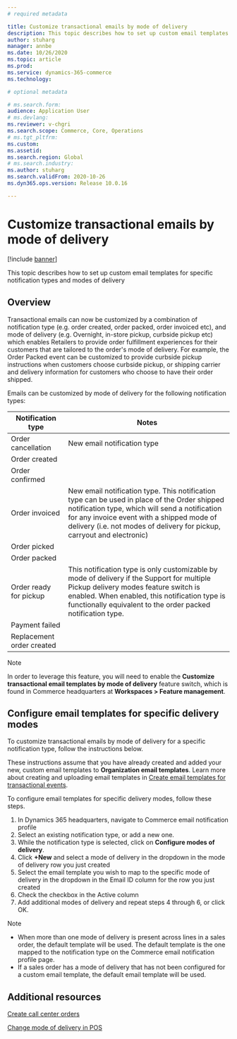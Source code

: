```yaml
---
# required metadata

title: Customize transactional emails by mode of delivery 
description: This topic describes how to set up custom email templates for specific notification types and modes of delivery
author: stuharg
manager: annbe
ms.date: 10/26/2020
ms.topic: article
ms.prod: 
ms.service: dynamics-365-commerce
ms.technology: 

# optional metadata

# ms.search.form: 
audience: Application User
# ms.devlang: 
ms.reviewer: v-chgri
ms.search.scope: Commerce, Core, Operations
# ms.tgt_pltfrm: 
ms.custom: 
ms.assetid: 
ms.search.region: Global
# ms.search.industry: 
ms.author: stuharg
ms.search.validFrom: 2020-10-26
ms.dyn365.ops.version: Release 10.0.16

---
```


# Customize transactional emails by mode of delivery

[!include [banner](includes/banner.md)]

This topic describes how to set up custom email templates for specific notification types and modes of delivery

## Overview

Transactional emails can now be customized by a combination of notification type (e.g. order created, order packed, order invoiced etc), and mode of delivery (e.g. Overnight, in-store pickup, curbside pickup etc) which enables Retailers to provide order fulfillment experiences for their customers that are tailored to the order's mode of delivery. For example, the Order Packed event can be customized to provide curbside pickup instructions when customers choose curbside pickup, or shipping carrier and delivery information for customers who choose to have their order shipped.

Emails can be customized by mode of delivery for the following notification types:

| **Notification type**      | **Notes**                                                    |
| -------------------------- | ------------------------------------------------------------ |
| Order cancellation         | New email  notification type                                 |
| Order created              |                                                              |
| Order confirmed            |                                                              |
| Order invoiced             | New email  notification type. This notification type can be used in place of the Order  shipped notification type, which will send a notification for any invoice  event with a shipped mode of delivery (i.e. not modes of delivery for pickup,  carryout and electronic) |
| Order picked               |                                                              |
| Order packed               |                                                              |
| Order ready for  pickup    | This notification  type is only customizable by mode of delivery if the Support for multiple  Pickup delivery modes feature switch is enabled. When enabled, this  notification type is functionally equivalent to the order packed notification  type. |
| Payment failed             |                                                              |
| Replacement order  created |                                                              |

> [!NOTE]
> In order to leverage this feature, you will need to enable the **Customize transactional email templates by mode of delivery** feature switch, which is found in Commerce headquarters at **Workspaces \> Feature management**. 

## Configure email templates for specific delivery modes

To customize transactional emails by mode of delivery for a specific notification type, follow the instructions below. 

These instructions assume that you have already created and added your new, custom email templates to **Organization email templates**. Learn more about creating and uploading email templates in [Create email templates for transactional events](email-templates-transactions.md).

To configure email templates for specific delivery modes, follow these steps.

1. In Dynamics 365 headquarters, navigate to Commerce email notification profile
1. Select an existing notification type, or add a new one.
1. While the notification type is selected, click on **Configure modes of delivery**.
1. Click **+New** and select a mode of delivery in the dropdown in the mode of delivery row you just created
1. Select the email template you wish to map to the specific mode of delivery in the dropdown in the Email ID column for the row you just created
1. Check the checkbox in the Active column
1. Add additional modes of delivery and repeat steps 4 through 6, or click OK. 

> [!NOTE]
> - When more than one mode of delivery is present across lines in a sales order, the default template will be used. The default template is the one mapped to the notification type on the Commerce email notification profile page.
> - If a sales order has a mode of delivery that has not been configured for a custom email template, the default email template will be used. 

## Additional resources

[Create call center orders](/tasks/create-call-center-orders.md)

[Change mode of delivery in POS](pos-change-delivery-mode.md)
